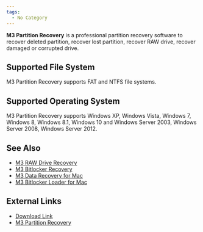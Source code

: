 ```yaml
---
tags:
  - No Category
---
```

**M3 Partition Recovery** is a professional partition recovery software
to recover deleted partition, recover lost partition, recover RAW drive,
recover damaged or corrupted drive.

## Supported File System

M3 Partition Recovery supports FAT and NTFS file systems.

## Supported Operating System

M3 Partition Recovery supports Windows XP, Windows Vista, Windows 7,
Windows 8, Windows 8.1, Windows 10 and Windows Server 2003, Windows
Server 2008, Windows Server 2012.

## See Also

- [M3 RAW Drive Recovery](m3_raw_drive_recovery.md)
- [M3 Bitlocker Recovery](m3_bitlocker_recovery.md)
- [M3 Data Recovery for Mac](m3_data_recovery_for_mac.md)
- [M3 Bitlocker Loader for Mac](m3_bitlocker_loader_for_mac.md)

## External Links

- [Download Link](https://en.softonic.com/windows/utilities-tools)
- [M3 Partition
  Recovery](https://www.m3datarecovery.com/data-recovery/partition-recovery.html)